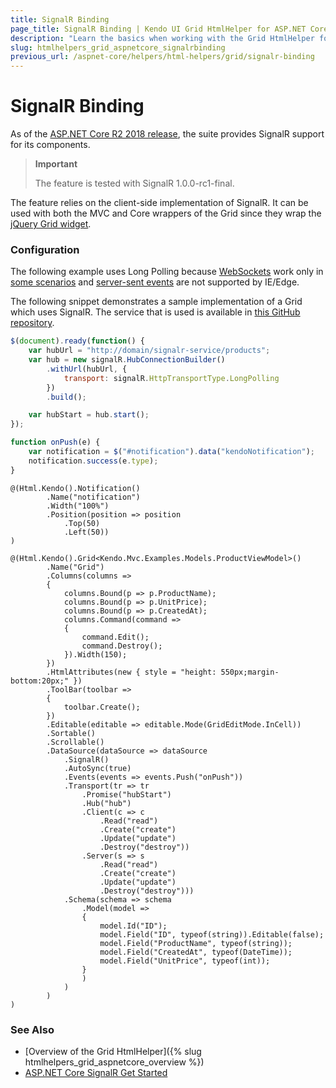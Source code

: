 ```yaml
---
title: SignalR Binding
page_title: SignalR Binding | Kendo UI Grid HtmlHelper for ASP.NET Core
description: "Learn the basics when working with the Grid HtmlHelper for ASP.NET Core (MVC 6 or ASP.NET Core MVC)."
slug: htmlhelpers_grid_aspnetcore_signalrbinding
previous_url: /aspnet-core/helpers/html-helpers/grid/signalr-binding
---
```


# SignalR Binding

As of the [ASP.NET Core R2 2018 release](https://docs.microsoft.com/en-us/aspnet/core/signalr/introduction?view=aspnetcore-2.1), the suite provides SignalR support for its components.

> **Important**
>
> The feature is tested with SignalR 1.0.0-rc1-final.

The feature relies on the client-side implementation of SignalR. It can be used with both the MVC and Core wrappers of the Grid since they wrap the [jQuery Grid widget](https://docs.telerik.com/kendo-ui/controls/data-management/grid/overview).

### Configuration

The following example uses Long Polling because [WebSockets](https://docs.microsoft.com/en-us/aspnet/core/fundamentals/websockets?view=aspnetcore-2.1) work only in [some scenarios](https://github.com/aspnet/SignalR/issues/1457#issuecomment-366280873) and [server-sent events](https://caniuse.com/#search=server%20sent%20events) are not supported by IE/Edge.

The following snippet demonstrates a sample implementation of a Grid which uses SignalR. The service that is used is available in [this GitHub repository](https://github.com/telerik/kendo-ui-demos-service/tree/master/signalr-hubs).

```JavaScript
$(document).ready(function() {
    var hubUrl = "http://domain/signalr-service/products";
    var hub = new signalR.HubConnectionBuilder()
        .withUrl(hubUrl, {
            transport: signalR.HttpTransportType.LongPolling
        })
        .build();

    var hubStart = hub.start();
});

function onPush(e) {
    var notification = $("#notification").data("kendoNotification");
    notification.success(e.type);
}

```
```Razor
@(Html.Kendo().Notification()
        .Name("notification")
        .Width("100%")
        .Position(position => position
            .Top(50)
            .Left(50))
)

@(Html.Kendo().Grid<Kendo.Mvc.Examples.Models.ProductViewModel>()
        .Name("Grid")
        .Columns(columns =>
        {
            columns.Bound(p => p.ProductName);
            columns.Bound(p => p.UnitPrice);
            columns.Bound(p => p.CreatedAt);
            columns.Command(command =>
            {
                command.Edit();
                command.Destroy();
            }).Width(150);
        })
        .HtmlAttributes(new { style = "height: 550px;margin-bottom:20px;" })
        .ToolBar(toolbar =>
        {
            toolbar.Create();
        })
        .Editable(editable => editable.Mode(GridEditMode.InCell))
        .Sortable()
        .Scrollable()
        .DataSource(dataSource => dataSource
            .SignalR()
            .AutoSync(true)
            .Events(events => events.Push("onPush"))
            .Transport(tr => tr
                .Promise("hubStart")
                .Hub("hub")
                .Client(c => c
                    .Read("read")
                    .Create("create")
                    .Update("update")
                    .Destroy("destroy"))
                .Server(s => s
                    .Read("read")
                    .Create("create")
                    .Update("update")
                    .Destroy("destroy")))
            .Schema(schema => schema
                .Model(model =>
                {
                    model.Id("ID");
                    model.Field("ID", typeof(string)).Editable(false);
                    model.Field("ProductName", typeof(string));
                    model.Field("CreatedAt", typeof(DateTime));
                    model.Field("UnitPrice", typeof(int));
                }
                )
            )
        )
)
```

### See Also

* [Overview of the Grid HtmlHelper]({% slug htmlhelpers_grid_aspnetcore_overview %})
* [ASP.NET Core SignalR Get Started](https://docs.microsoft.com/en-us/aspnet/core/signalr/get-started?view=aspnetcore-2.1&tabs=visual-studio)
